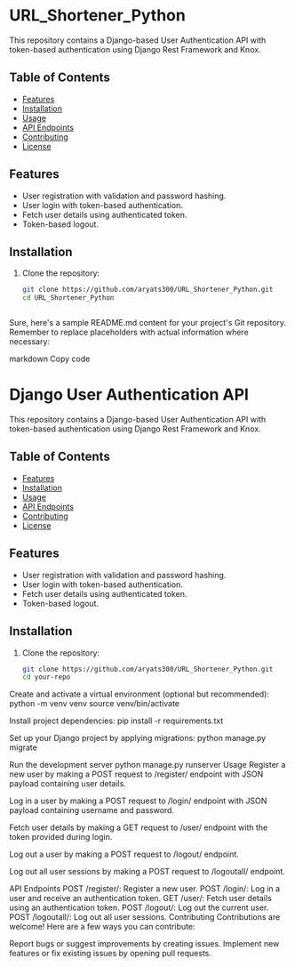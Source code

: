 # URL_Shortener_Python


This repository contains a Django-based User Authentication API with token-based authentication using Django Rest Framework and Knox.

## Table of Contents

- [Features](#features)
- [Installation](#installation)
- [Usage](#usage)
- [API Endpoints](#api-endpoints)
- [Contributing](#contributing)
- [License](#license)

## Features

- User registration with validation and password hashing.
- User login with token-based authentication.
- Fetch user details using authenticated token.
- Token-based logout.

## Installation

1. Clone the repository:

   ```sh
   git clone https://github.com/aryats300/URL_Shortener_Python.git
   cd URL_Shortener_Python



Sure, here's a sample README.md content for your project's Git repository. Remember to replace placeholders with actual information where necessary:

markdown
Copy code
# Django User Authentication API

This repository contains a Django-based User Authentication API with token-based authentication using Django Rest Framework and Knox.

## Table of Contents

- [Features](#features)
- [Installation](#installation)
- [Usage](#usage)
- [API Endpoints](#api-endpoints)
- [Contributing](#contributing)
- [License](#license)

## Features

- User registration with validation and password hashing.
- User login with token-based authentication.
- Fetch user details using authenticated token.
- Token-based logout.

## Installation

1. Clone the repository:

   ```sh
   git clone https://github.com/aryats300/URL_Shortener_Python.git
   cd your-repo

   
Create and activate a virtual environment (optional but recommended):
python -m venv venv
source venv/bin/activate

Install project dependencies:
pip install -r requirements.txt


Set up your Django project by applying migrations:
python manage.py migrate

Run the development server
python manage.py runserver
Usage
Register a new user by making a POST request to /register/ endpoint with JSON payload containing user details.

Log in a user by making a POST request to /login/ endpoint with JSON payload containing username and password.

Fetch user details by making a GET request to /user/ endpoint with the token provided during login.

Log out a user by making a POST request to /logout/ endpoint.

Log out all user sessions by making a POST request to /logoutall/ endpoint.

API Endpoints
POST /register/: Register a new user.
POST /login/: Log in a user and receive an authentication token.
GET /user/: Fetch user details using an authentication token.
POST /logout/: Log out the current user.
POST /logoutall/: Log out all user sessions.
Contributing
Contributions are welcome! Here are a few ways you can contribute:

Report bugs or suggest improvements by creating issues.
Implement new features or fix existing issues by opening pull requests.



